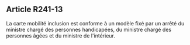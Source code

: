 ## Article R241-13

La carte mobilité inclusion est conforme à un modèle fixé par un arrêté du ministre chargé des personnes
handicapées, du ministre chargé des personnes âgées et du ministre de l'intérieur.

